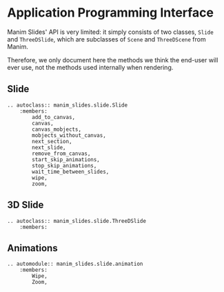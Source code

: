 # Application Programming Interface

Manim Slides' API is very limited: it simply consists of two classes, `Slide`
and `ThreeDSlide`, which are subclasses of `Scene` and `ThreeDScene` from Manim.

Therefore, we only document here the methods we think the end-user will ever
use, not the methods used internally when rendering.

## Slide

```{eval-rst}
.. autoclass:: manim_slides.slide.Slide
    :members:
        add_to_canvas,
        canvas,
        canvas_mobjects,
        mobjects_without_canvas,
        next_section,
        next_slide,
        remove_from_canvas,
        start_skip_animations,
        stop_skip_animations,
        wait_time_between_slides,
        wipe,
        zoom,
```

## 3D Slide

```{eval-rst}
.. autoclass:: manim_slides.slide.ThreeDSlide
    :members:
```

## Animations

```{eval-rst}
.. automodule:: manim_slides.slide.animation
    :members:
        Wipe,
        Zoom,
```
